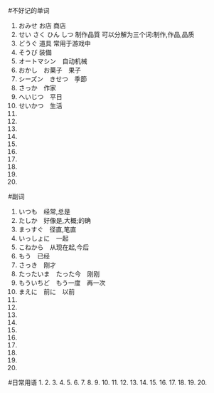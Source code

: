#不好记的单词
1. おみせ お店  商店
2. せい さく ひん しつ 制作品質 可以分解为三个词:制作,作品,品质
3. どうぐ 道具 常用于游戏中
4. そうび 装備
5. オートマシン　自动机械
6. おかし　お菓子　果子
7. シーズン　きせつ　季節
8. さっか　作家
9. へいじつ　平日
10. せいかつ　生活
11. 
12.
13.
14.
15.
16.
17.
18.
19.
20.
#副词
1. いつも　经常,总是
2. たしか　好像是,大概;的确
3. まっすぐ　径直,笔直
4. いっしょに　一起
5. こねから　从现在起,今后
6. もう　已经
7. さっき　刚才
8. たったいま　たった今　刚刚
9. もういちど　もう一度　再一次
10. まえに　前に　以前
11.
12.
13.
14.
15.
16.
17.
18.
19.
20.
#日常用语
1.
2.
3.
4.
5.
6.
7.
8.
9.
10.
11.
12.
13.
14.
15.
16.
17.
18.
19.
20.